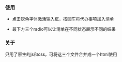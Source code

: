 ### 使用

* 点击灰色字体激活输入框，按回车将代办事项加入清单

* 最下方三个radio可以让清单在不同状态展示不同的结果

  

### 关于

只用了原生的js和css，可将这三个文件合并成一个html使用

